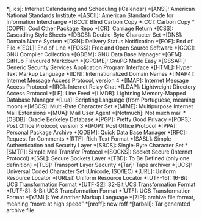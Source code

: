 *[.ics]: Internet Calendaring and Scheduling (iCalendar)
*[ANSI]: American National Standards Institute
*[ASCII]: American Standard Code for Information Interchange
*[BCC]: Blind Carbon Copy
*[CC]: Carbon Copy
*[COPR]: Cool Other Package Repo
*[CR]: Carriage Return
*[CSS]: Cascading Style Sheets
*[DBCS]: Double-Byte Character Set
*[DNS]: Domain Name System
*[DSN]: Delivery Status Notification
*[EOF]: End of File
*[EOL]: End of Line
*[FOSS]: Free and Open Source Software
*[GCC]: GNU Compiler Collection
*[GDBM]: GNU Data Base Manager
*[GFM]: GitHub Flavoured Markdown
*[GPGME]: GnuPG Made Easy
*[GSSAPI]: Generic Security Services Application Program Interface
*[HTML]: Hyper Text Markup Language
*[IDN]: Internationalized Domain Names
*[IMAP4]: Internet Message Access Protocol, version 4
*[IMAP]: Internet Message Access Protocol
*[IRC]: Internet Relay Chat
*[LDAP]: Lightweight Directory Access Protocol
*[LF]: Line Feed
*[LMDB]: Lightning Memory-Mapped Database Manager
*[Lua]: Scripting Language (from Portuguese, meaning moon)
*[MBCS]: Multi-Byte Character Set
*[MIME]: Multipurpose Internet Mail Extensions
*[MUA]: Mail User Agent
*[Notmuch]: Not much mail
*[OBDB]: Oracle Berkeley Database
*[PGP]: Pretty Good Privacy
*[POP3]: Post Office Protocol, version 3
*[POP]: Post Office Protocol
*[PPA]: Personal Package Archive
*[QDBM]: Quick Data Base Manager
*[RFC]: Request for Comments
*[RTF]: Rich Text Format
*[SASL]: Simple Authentication and Security Layer
*[SBCS]: Single-Byte Character Set
*[SMTP]: Simple Mail Transfer Protocol
*[SOCKS]: Socket Secure (Internet Protocol)
*[SSL]: Secure Sockets Layer
*[TBD]: To Be Defined (only one definition)
*[TLS]: Transport Layer Security
*[Tar]: Tape archiver
*[UCS]: Universal Coded Character Set (Unicode, ISO/IEC)
*[URL]: Uniform Resource Locator
*[URLs]: Uniform Resource Locator
*[UTF-16]: 16-Bit UCS Transformation Format
*[UTF-32]: 32-Bit UCS Transformation Format
*[UTF-8]: 8-Bit UCS Transformation Format
*[UTF]: UCS Transformation Format
*[YAML]: Yet Another Markup Language
*[ZIP]: archive file format, meaning &ldquo;move at high speed&rdquo;
*[nroff]: new roff
*[tarball]: Tar generated archive file
